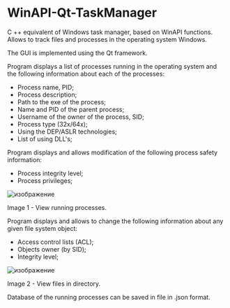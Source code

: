 # WinAPI-Qt-TaskManager
C ++ equivalent of Windows task manager, based on WinAPI functions. Allows to track files and processes in the operating system Windows.

The GUI is implemented using the Qt framework.

Program displays a list of processes running in the operating system and the following information about each of the processes: 
- Process name, PID;
- Process description;
- Path to the exe of the process;
- Name and PID of the parent process;
- Username of the owner of the process, SID;
- Process type (32x/64x);
- Using the DEP/ASLR technologies;
- List of using DLL's;

Program displays and allows modification of the following process safety information:
- Process integrity level;
- Process privileges;

![изображение](https://user-images.githubusercontent.com/39829227/146245367-94c18b37-9478-430e-8610-7aa2a98fb21a.png)

Image 1 - View running processes.

Program displays and allows to change the following information about any given file system object:
- Access control lists (ACL);
- Objects owner (by SID);
- Integrity level;

![изображение](https://user-images.githubusercontent.com/39829227/146244917-60af6e93-e77f-4901-8e9f-5d05728fce00.png)

Image 2 - View files in directory.


Database of the running processes can be saved in file in .json format.
